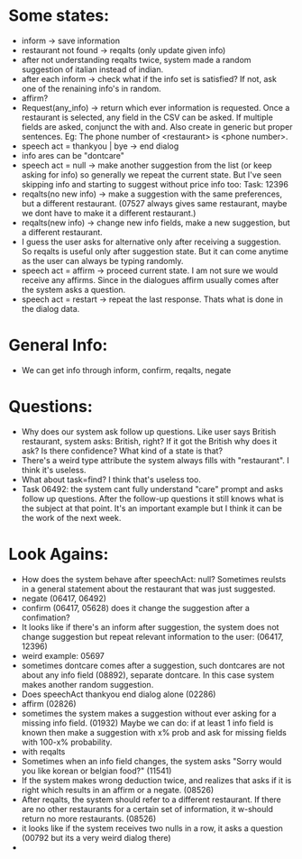 # Some states:
* inform -> save information
* restaurant not found -> reqalts (only update given info)
* after not understanding reqalts twice, system made a random suggestion of italian instead of indian.
* after each inform -> check what if the info set is satisfied? If not, ask one of the renaining info's in random.
* affirm?
* Request(any_info) -> return which ever information is requested. Once a restaurant is selected, any field in the CSV can be asked. If multiple fields are asked, conjunct the with and. Also create in generic but proper sentences. Eg: The phone number of \<restaurant\> is \<phone number\>.
* speech act = thankyou | bye -> end dialog
* info ares can be "dontcare"
* speech act = null -> make another suggestion from the list (or keep asking for info) so generally we repeat the current state. But I've seen skipping info and starting to suggest without price info too: Task: 12396
* reqalts(no new info) -> make a suggestion with the same preferences, but a different restaurant. (07527 always gives same restaurant, maybe we dont have to make it a different restaurant.)
* reqalts(new info) -> change new info fields, make a new suggestion, but a different restaurant.
* I guess the user asks for alternative only after receiving a suggestion. So reqalts is useful only after suggestion state. But it can come anytime as the user can always be typing randomly.
* speech act = affirm -> proceed current state. I am not sure we would receive any affirms. Since in the dialogues affirm usually comes after the system asks a question.
* speech act = restart -> repeat the last response. Thats what is done in the dialog data.



# General Info:
* We can get info through inform, confirm, reqalts, negate


# Questions:
* Why does our system ask follow up questions. Like user says British restaurant, system asks: British, right? If it got the British why does it ask? Is there confidence? What kind of a state is that?
* There's a weird type attribute the system always fills with "restaurant". I think it's useless.
* What about task=find? I think that's useless too.
* Task 06492: the system cant fully understand "care" prompt and asks follow up questions. After the follow-up questions it still knows what is the subject at that point. It's an important example but I think it can be the work of the next week.


# Look Agains:
* How does the system behave after speechAct: null? Sometimes reulsts in a general statement about the restaurant that was just suggested.
* negate (06417, 06492)
* confirm (06417, 05628) does it change the suggestion after a confimation?
* It looks like if there's an inform after suggestion, the system does not change suggestion but repeat relevant information to the user: (06417, 12396)
* weird example: 05697
* sometimes dontcare comes after a suggestion, such dontcares are not about any info field (08892), separate dontcare. In this case system makes another random suggestion.
* Does speechAct thankyou end dialog alone (02286)
* affirm (02826)
* sometimes the system makes a suggestion without ever asking for a missing info field. (01932) Maybe we can do: if at least 1 info field is known then make a suggestion with x% prob and ask for missing fields with 100-x% probability.
* with reqalts
* Sometimes when an info field changes, the system asks "Sorry would you like korean or belgian food?" (11541)
* If the system makes wrong deduction twice, and realizes that asks if it is right which results in an affirm or a negate. (08526)
* After reqalts, the system should refer to a different restaurant. If there are no other restaurants for a certain set of information, it w-should return no more restaurants. (08526)
* it looks like if the system receives two nulls in a row, it asks a question (00792 but its a very weird dialog there)
* 
